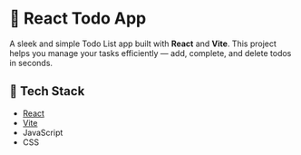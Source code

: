 # 📝 React Todo App

A sleek and simple Todo List app built with **React** and **Vite**. This project helps you manage your tasks efficiently — add, complete, and delete todos in seconds.

## 🔧 Tech Stack

- [React](https://reactjs.org/)
- [Vite](https://vitejs.dev/)
- JavaScript
- CSS
